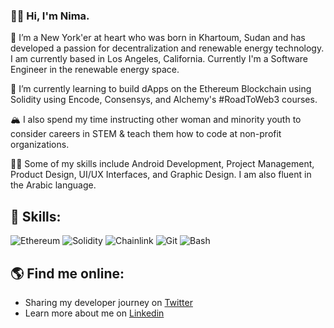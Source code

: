 ### 👋🏽 Hi, I'm Nima.

🌇  I’m a New York'er at heart who was born in Khartoum, Sudan and has developed a passion for decentralization and renewable energy technology. I am currently based in Los Angeles, California. Currently I'm a Software Engineer in the renewable energy space.

🌱 I’m currently learning to build dApps on the Ethereum Blockchain using Solidity using Encode, Consensys, and Alchemy's #RoadToWeb3 courses. 

🏔  I also spend my time instructing other woman and minority youth to consider careers in STEM & teach them how to code at non-profit organizations.

💪🏽  Some of my skills include Android Development, Project Management, Product Design, UI/UX Interfaces, and Graphic Design. I am also fluent in the Arabic language. 


## 🎯 Skills:
<p align="left">
 <img src="https://img.shields.io/badge/Ethereum-3C3C3D?style=for-the-badge&logo=Ethereum&logoColor=white" alt="Ethereum" />
  <img src="https://img.shields.io/badge/Solidity-e6e6e6?style=for-the-badge&logo=solidity&logoColor=black" alt="Solidity" />  
  <img src="https://img.shields.io/badge/chainlink-375BD2?style=for-the-badge&logo=chainlink&logoColor=white" alt="Chainlink" /> 
  <img src="https://img.shields.io/badge/Git-F05032?style=for-the-badge&logo=git&logoColor=white" alt="Git" />
  <img src="https://img.shields.io/badge/GNU%20Bash-4EAA25?style=for-the-badge&logo=GNU%20Bash&logoColor=white" alt="Bash" />
</p>

## 🌎 Find me online: 
- Sharing my developer journey on  <a href="https://twitter.com/myweb3journey">Twitter</a>
- Learn more about me on  <a href="https://www.linkedin.com/in/niema/">Linkedin</a> 

<!--
## 📈 Some of my stats:
<p align="center">
  <img align="" src="https://github-readme-stats.vercel.app/api?username=niemacodes&theme=nightowl&show_icons=true&hide=contribs" />
</p>
<p align="center">
  <img align="" src="https://visitor-badge.laobi.icu/badge?page_id=niemacodes.niemacodes" />
</p>

**niemacodes/niemacodes** is a ✨ _special_ ✨ repository because its `README.md` (this file) appears on your GitHub profile.
-->


